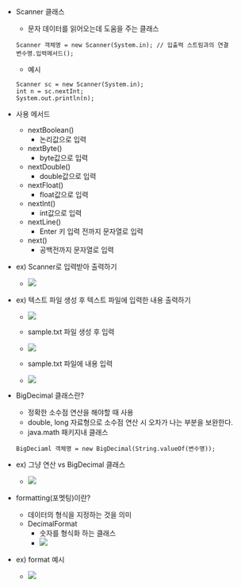 
- Scanner 클래스
	- 문자 데이터를 읽어오는데 도움을 주는 클래스
	~~~
	Scanner 객체명 = new Scanner(System.in); // 입출력 스트림과의 연결
	변수명.입력메서드();
	~~~ 
	- 예시
	~~~
	Scanner sc = new Scanner(System.in);
	int n = sc.nextInt;
	System.out.println(n);
	~~~

- 사용 메서드
	- nextBoolean()
		- 논리값으로 입력
	- nextByte()
		- byte값으로 입력
	- nextDouble()
		- double값으로 입력
	- nextFloat()
		- float값으로 입력
	- nextInt()
		- int값으로 입력
	- nextLine()
		- Enter 키 입력 전까지 문자열로 입력
	- next()
		- 공백전까지 문자열로 입력

- ex) Scanner로 입력받아 출력하기

	- ![](https://i.imgur.com/AByXcTZ.png)

- ex) 텍스트 파일 생성 후 텍스트 파일에 입력한 내용 출력하기	
	- ![](https://i.imgur.com/nkRmZyI.png)

	- sample.txt 파일 생성 후 입력

	- ![](https://i.imgur.com/zj4nirS.png)

	- sample.txt 파일에 내용 입력

	- ![](https://i.imgur.com/kMWoA9k.png)


- BigDecimal 클래스란?
	- 정확한 소수점 연산을 해야할 때 사용
	- double, long 자료형으로 소수점 연산 시 오차가 나는 부분을 보완한다.
	- java.math 패키지내 클래스
	~~~
	BigDeciaml 객체명 = new BigDecimal(String.valueOf(변수명));
	~~~ 

- ex) 그냥 연산 vs BigDecimal 클래스

	- ![](https://i.imgur.com/wDG4usx.png)


- formatting(포멧팅)이란?
	- 데이터의 형식을 지정하는 것을 의미
	- DecimalFormat
		- 숫자를 형식화 하는 클래스
		- ![](https://i.imgur.com/6wOwbiN.png)

- ex) format 예시

	- ![](https://i.imgur.com/iLCboqO.png)
